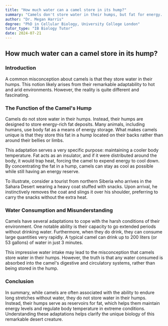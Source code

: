 ```yaml
---
title: "How much water can a camel store in its hump?"
summary: "Camels don't store water in their humps, but fat for energy. Their humps are positioned to stay cool in hot climates. They can drink large amounts of water quickly, up to 53 gallons in 3 minutes."
author: "Dr. Megan Harris"
degree: "PhD in Cellular Biology, University College London"
tutor_type: "IB Biology Tutor"
date: 2024-07-21
---
```


## How much water can a camel store in its hump?

### Introduction

A common misconception about camels is that they store water in their humps. This notion likely arises from their remarkable adaptability to hot and arid environments. However, the reality is quite different and fascinating.

### The Function of the Camel's Hump

Camels do not store water in their humps. Instead, their humps are designed to store energy-rich fat deposits. Many animals, including humans, use body fat as a means of energy storage. What makes camels unique is that they store this fat in a hump located on their backs rather than around their bellies or limbs. 

This adaptation serves a very specific purpose: maintaining a cooler body temperature. Fat acts as an insulator, and if it were distributed around the body, it would trap heat, forcing the camel to expend energy to cool down. By concentrating the fat in a hump, camels can stay as cool as possible while still having an energy reserve. 

To illustrate, consider a tourist from northern Siberia who arrives in the Sahara Desert wearing a heavy coat stuffed with snacks. Upon arrival, he instinctively removes the coat and slings it over his shoulder, preferring to carry the snacks without the extra heat.

### Water Consumption and Misunderstanding

Camels have several adaptations to cope with the harsh conditions of their environment. One notable ability is their capacity to go extended periods without drinking water. Furthermore, when they do drink, they can consume large quantities very rapidly. A typical camel can drink up to $200$ liters (or $53$ gallons) of water in just $3$ minutes. 

This impressive water intake may lead to the misconception that camels store water in their humps. However, the truth is that any water consumed is absorbed into the camel's digestive and circulatory systems, rather than being stored in the hump.

### Conclusion

In summary, while camels are often associated with the ability to endure long stretches without water, they do not store water in their humps. Instead, their humps serve as reservoirs for fat, which helps them maintain energy levels and regulate body temperature in extreme conditions. Understanding these adaptations helps clarify the unique biology of this remarkable desert creature.
    